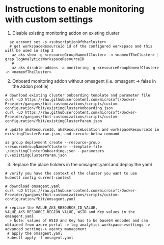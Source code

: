 # Instructions to enable monitoring with custom settings

1. Disable existing monitoring addon on existing cluster
```
  az account set -s <subscriptionOfthecluster>
  # get workspaceResourceId id of the configured workspace and this will be used in step 2
   az aks show -g <resourceGroupNameofCluster> -n <nameofTheCluster> | grep logAnalyticsWorkspaceResourceID
   #
   az aks disable-addons -a monitoring -g <resourceGroupNameofCluster> -n <nameofTheCluster>
```
2. Onboard monitoring addon without omsagent (i.e. omsagent => false in the addon profile)

```
# download existing cluster onboarding template and parameter file
curl -LO https://raw.githubusercontent.com/microsoft/Docker-Provider/gangams/fbit-customizations/scripts/custom-configuration/fbit/existingClusterOnboarding.json
curl -LO https://raw.githubusercontent.com/microsoft/Docker-Provider/gangams/fbit-customizations/scripts/custom-configuration/fbit/existingClusterParam.json

# update aksResourceId, aksResourceLocation and workspaceResourceId in existingClusterParam.json, and execute below command

az group deployment create --resource-group <resourceGroupNameofCluster> --template-file ./existingClusterOnboarding.json --parameters @./existingClusterParam.json

```
3. Replace the place holders in the omsagent.yaml and deploy the yaml

```
# verify you have the context of the cluster you want to use
kubectl config current-context

# downdload omsagent.yaml
curl -LO https://raw.githubusercontent.com/microsoft/Docker-Provider/gangams/fbit-customizations/scripts/custom-configuration/fbit/omsagent.yaml

# replace the VALUE_AKS_RESOURCE_ID_VALUE, VALUE_AKS_RESOURCE_REGION_VALUE, WSID and Key values in the omsagent.yaml
  > Note: values of WSID and Key has to be base64 encoded and can obtained from azure portal -> log analytics workspace->settings -> advanced settings-> agents management
 # apply the omsagent.yaml
 kubectl apply -f omsagent.yaml
```